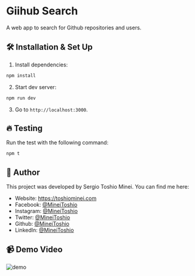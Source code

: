 # Giihub Search

A web app to search for Github repositories and users.

## 🛠 Installation & Set Up

1. Install dependencies:

```sh
npm install
```

2. Start dev server:

```sh
npm run dev
```

3. Go to `http://localhost:3000`.

## 🔥 Testing

Run the test with the following command:
```sh
npm t
```

## 👤 Author

This project was developed by Sergio Toshio Minei. You can find me here:

- Website: https://toshiominei.com
- Facebook: [@MineiToshio](https://facebook.com/MineiToshio)
- Instagram: [@MineiToshio](https://instagram.com/MineiToshio)
- Twitter: [@MineiToshio](https://twitter.com/MineiToshio)
- Github: [@MineiToshio](https://github.com/MineiToshio)
- LinkedIn: [@MineiToshio](https://linkedin.com/in/MineiToshio)

## 📹 Demo Video

![demo](https://lh3.googleusercontent.com/IxX1BSCZTx0AAihJRIRAVGl4279iVCvjA1JCfcxUaOOXJtoSKz9VEK-cGB62Lvn4NwCmQ2ILMCfZFg=w1920-h937-rw)